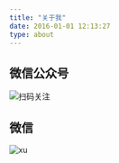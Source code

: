 ```yaml
---
title: "关于我"
date: 2016-01-01 12:13:27
type: about
---
```

## 微信公众号
![扫码关注](https://tvax4.sinaimg.cn/large/a616b9a4gy1grl9d1rdpvj2076076wey.jpg)

## 微信
![xu](https://tva4.sinaimg.cn/large/a616b9a4gy1grl9dny6cbj20by0by3zb.jpg)
